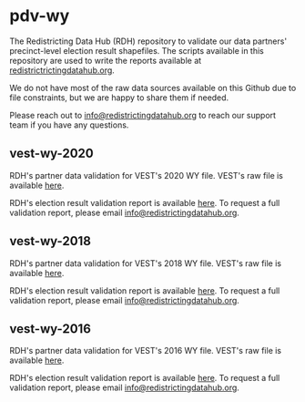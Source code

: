 # pdv-wy
 
The Redistricting Data Hub (RDH) repository to validate our data partners' precinct-level election result shapefiles. The scripts available in this repository are used to write the reports available at [redistrictrictingdatahub.org]([https://redistrictingdatahub.org/](https://redistrictingdatahub.org/)). 

We do not have most of the raw data sources available on this Github due to file constraints, but we are happy to share them if needed. 

Please reach out to info@redistrictingdatahub.org to reach our support team if you have any questions. 

## vest-wy-2020

RDH's partner data validation for VEST's 2020 WY file. VEST's raw file is available [here](https://dataverse.harvard.edu/file.xhtml?fileId=4789404&version=13.0).

RDH's election result validation report is available [here](https://redistrictingdatahub.org/dataset/vest-2020-wyoming-precinct-and-election-results/). To request a full validation report, please email info@redistrictingdatahub.org. 

## vest-wy-2018

RDH's partner data validation for VEST's 2018 WY file. VEST's raw file is available [here](https://dataverse.harvard.edu/file.xhtml?fileId=4789399&version=41.0).

RDH's election result validation report is available [here](https://redistrictingdatahub.org/dataset/vest-2018-wyoming-precinct-and-election-results/). To request a full validation report, please email info@redistrictingdatahub.org. 

## vest-wy-2016

RDH's partner data validation for VEST's 2016 WY file. VEST's raw file is available [here](https://dataverse.harvard.edu/file.xhtml?fileId=4789392&version=62.0).

RDH's election result validation report is available [here](https://redistrictingdatahub.org/dataset/vest-2016-wyoming-precinct-and-election-results/). To request a full validation report, please email info@redistrictingdatahub.org.
